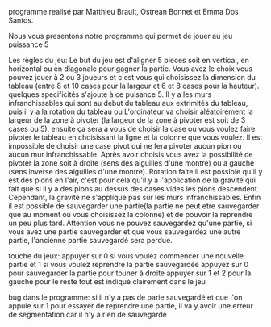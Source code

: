 programme realisé par Matthieu Brault, Ostrean Bonnet et Emma Dos Santos.

Nous vous presentons notre programme qui permet de jouer au jeu puissance 5

Les règles du jeu: Le but du jeu est d'aligner 5 pieces soit en vertical, en horizontal ou en diagonale pour gagner la partie. Vous avez le choix vous pouvez jouer à 2 ou 3 joueurs et c'est vous qui choisissez la dimension du tableau (entre 8 et 10 cases pour la largeur et 6 et 8 cases pour la hauteur). quelques specificités s'ajoute à ce puisance 5. Il y a les murs infranchissables qui sont au debut du tableau aux extrimités du tableau, puis il y a la rotation du tableau ou L'ordinateur va choisir aléatoirement la largeur de la zone à pivoter (la largeur de la zone à pivoter est soit de 3 cases ou 5), ensuite ça sera a vous de choisir la case ou vous voulez faire pivoter le tableau en choisissant la ligne et la colonne que vous voulez. Il est impossible de choisir une case pivot qui ne fera pivoter aucun pion ou aucun mur infranchissable. Après avoir choisis vous avez la possibilité de pivoter la zone soit à droite (sens des aiguilles d'une montre) ou a gauche (sens inverse des aiguilles d'une montre). Rotation faite il est possible qu'il y est des pions en l'air, c'est pour cela qu'il y a l'application de la gravité qui fait que si il y a des pions au dessus des cases vides les pions descendent. Cependant, la gravité ne s'applique pas sur les murs infranchissables. Enfin il est possible de sauvegarder une partie(la partie ne peut etre sauvegarder que au moment où vous choisissez la colonne) et de pouvoir la reprendre un peu plus tard. Attention vous ne pouvez sauvegardez qu'une partie, si vous avez une partie sauvegarder et que vous sauvegardez une autre partie, l'ancienne partie sauvegardé sera perdue.

touche du jeux: appuyer sur 0 si vous voulez commencer une nouvelle partie et 1 si vous voulez reprendre la partie sauvegardée
appuyez sur 0 pour sauvegarder la partie 
pour touner à droite appuyer sur 1 et 2 pour la gauche 
pour le reste tout est indiqué clairement dans le jeu 



bug dans le programme: si il n'y a pas de parie sauvegardé et que l'on appuie sur 1 pour essayer de reprendre une partie, il va y avoir une erreur de segmentation car il n'y a rien de sauvegardé
